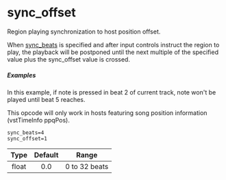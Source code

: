 # sync_offset

Region playing synchronization to host position offset.

When [sync_beats](sync_beats) is specified and after input controls instruct
the region to play, the playback will be postponed until the next multiple of
the specified value plus the sync_offset value is crossed.

##### Examples

In this example, if note is pressed in beat 2 of current track,
note won't be played until beat 5 reaches.

This opcode will only work in hosts featuring song position information
(vstTimeInfo ppqPos).

```
sync_beats=4
sync_offset=1
```

|    Type    | Default |     Range     | 
|    :---:   |  :---:  |     :---:     |
|    float   |   0.0   | 0 to 32 beats |
